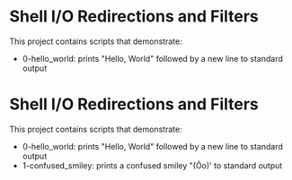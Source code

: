 # Shell I/O Redirections and Filters

This project contains scripts that demonstrate:

- 0-hello_world: prints "Hello, World" followed by a new line to standard output
# Shell I/O Redirections and Filters

This project contains scripts that demonstrate:

- 0-hello_world: prints "Hello, World" followed by a new line to standard output
- 1-confused_smiley: prints a confused smiley "(Ôo)' to standard output
